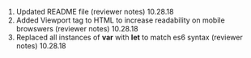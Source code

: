 1. Updated README file (reviewer notes) 10.28.18
2. Added Viewport tag to HTML to increase readability on mobile browswers (reviewer notes) 10.28.18
3. Replaced all instances of **var** with **let** to match es6 syntax (reviewer notes) 10.28.18
